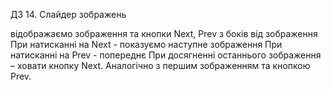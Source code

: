 ДЗ 14. Слайдер зображень

відображаємо зображення та кнопки Next, Prev з боків від зображення
При натисканні на Next - показуємо наступне зображення
При натисканні на Prev - попереднє
При досягненні останнього зображення – ховати кнопку Next. Аналогічно з першим зображенням та кнопкою Prev.
